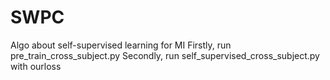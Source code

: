 # SWPC
Algo about self-supervised learning for MI
Firstly, run pre_train_cross_subject.py
Secondly, run self_supervised_cross_subject.py with ourloss
